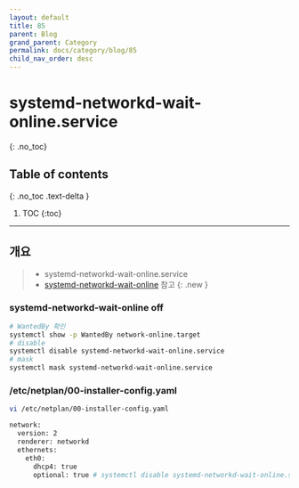 ```yaml
---
layout: default
title: 85
parent: Blog
grand_parent: Category
permalink: docs/category/blog/85
child_nav_order: desc
---
```

# systemd-networkd-wait-online.service
{: .no_toc}

## Table of contents
{: .no_toc .text-delta }

1. TOC
{:toc}

---
## 개요

> - systemd-networkd-wait-online.service
> - [systemd-networkd-wait-online](https://www.freedesktop.org/software/systemd/man/systemd-networkd-wait-online.service.html) 참고 
{: .new }

### systemd-networkd-wait-online off

```bash
# WantedBy 확인
systemctl show -p WantedBy network-online.target
# disable
systemctl disable systemd-networkd-wait-online.service
# mask
systemctl mask systemd-networkd-wait-online.service
```

### /etc/netplan/00-installer-config.yaml

```bash
vi /etc/netplan/00-installer-config.yaml

network:
  version: 2
  renderer: networkd
  ethernets:
    eth0:
      dhcp4: true
      optional: true # systemctl disable systemd-networkd-wait-online.service
```